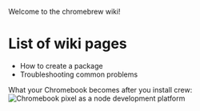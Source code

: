 Welcome to the chromebrew wiki!

# List of wiki pages
* How to create a package
* Troubleshooting common problems

What your Chromebook  becomes after you install crew:
![Chromebook pixel as a node development platform](https://pbs.twimg.com/media/CZNsl0NWEAEE_Jf.jpg:large)
